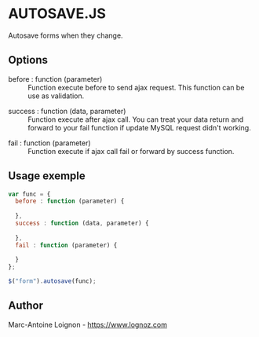 # AUTOSAVE.JS
Autosave forms when they change.

## Options
<dl>
  <dt>before : function (parameter)</dt>
  <dd>Function execute before to send ajax request. This function can be use as validation.</dd>
</dl>
<dl>
  <dt>success : function (data, parameter)</dt>
  <dd>Function execute after ajax call. You can treat your data return and forward to your fail function if update MySQL request didn't working.</dd>
</dl>
<dl>
  <dt>fail : function (parameter)</dt>
  <dd>Function execute if ajax call fail or forward by success function.</dd>
</dl>

## Usage exemple

```js
var func = {
  before : function (parameter) {
  
  },
  success : function (data, parameter) {
  
  },
  fail : function (parameter) {
  
  }
};

$("form").autosave(func);
```

## Author
Marc-Antoine Loignon - <https://www.lognoz.com>
